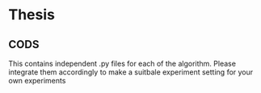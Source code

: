 # Thesis
## CODS
This contains independent .py files for each of the algorithm. Please integrate them accordingly to make a suitbale experiment setting for your own experiments
